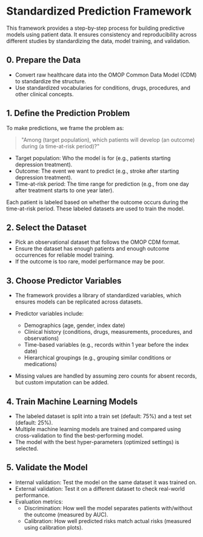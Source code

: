 # Standardized Prediction Framework

This framework provides a step-by-step process for building predictive models using patient data. It ensures consistency and reproducibility across different studies by standardizing the data, model training, and validation.

## 0. Prepare the Data  
- Convert raw healthcare data into the OMOP Common Data Model (CDM) to standardize the structure.  
- Use standardized vocabularies for conditions, drugs, procedures, and other clinical concepts.

## 1. Define the Prediction Problem  
To make predictions, we frame the problem as:  
> "Among (target population), which patients will develop (an outcome) during (a time-at-risk period)?"

- Target population: Who the model is for (e.g., patients starting depression treatment).  
- Outcome: The event we want to predict (e.g., stroke after starting depression treatment).  
- Time-at-risk period: The time range for prediction (e.g., from one day after treatment starts to one year later).  

Each patient is labeled based on whether the outcome occurs during the time-at-risk period. These labeled datasets are used to train the model.

## 2. Select the Dataset  
- Pick an observational dataset that follows the OMOP CDM format.  
- Ensure the dataset has enough patients and enough outcome occurrences for reliable model training.  
- If the outcome is too rare, model performance may be poor.

## 3. Choose Predictor Variables  
- The framework provides a library of standardized variables, which ensures models can be replicated across datasets.  
- Predictor variables include:  
  - Demographics (age, gender, index date)  
  - Clinical history (conditions, drugs, measurements, procedures, and observations)  
  - Time-based variables (e.g., records within 1 year before the index date)  
  - Hierarchical groupings (e.g., grouping similar conditions or medications)  

- Missing values are handled by assuming zero counts for absent records, but custom imputation can be added.

## 4. Train Machine Learning Models  
- The labeled dataset is split into a train set (default: 75%) and a test set (default: 25%).  
- Multiple machine learning models are trained and compared using cross-validation to find the best-performing model.  
- The model with the best hyper-parameters (optimized settings) is selected.

## 5. Validate the Model  
- Internal validation: Test the model on the same dataset it was trained on.  
- External validation: Test it on a different dataset to check real-world performance.  
- Evaluation metrics:  
  - Discrimination: How well the model separates patients with/without the outcome (measured by AUC).  
  - Calibration: How well predicted risks match actual risks (measured using calibration plots).  
